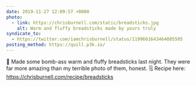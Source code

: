 ```yaml
---
date: 2019-11-27 12:09:57 +0000
photo:
  - link: https://chrisburnell.com/static/breadsticks.jpg
    alt: Warm and fluffy breadsticks made by yours truly
syndicate_to:
  - https://twitter.com/iamchrisburnell/status/1199661643464085505
posting_method: https://quill.p3k.io/
---
```


🥖 Made some bomb-ass warm and fluffy breadsticks last night. They were far more amazing than my terrible photo of them, honest. 🗒 Recipe here: <a href="https://chrisburnell.com/recipe/breadsticks">https://chrisburnell.com/recipe/breadsticks</a>
